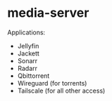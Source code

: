 # media-server

Applications:
- Jellyfin
- Jackett
- Sonarr
- Radarr
- Qbittorrent
- Wireguard (for torrents)
- Tailscale (for all other access)